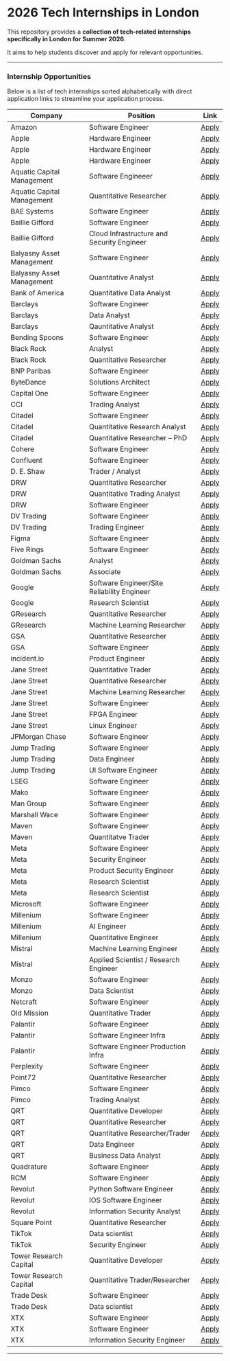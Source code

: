 # 2026 Tech Internships in London

This repository provides a **collection of tech-related internships specifically in London for Summer 2026**.

It aims to help students discover and apply for relevant opportunities.

---

### Internship Opportunities

Below is a list of tech internships sorted alphabetically with direct application links to streamline your application process.

| Company | Position | Link |
| -------- | -------- | -------- |                                                                                                                                             
| Amazon | Software Engineer | [Apply](https://www.amazon.jobs/en/jobs/3083028/engineering-intern) |
| Apple | Hardware Engineer | [Apply](https://jobs.apple.com/en-gb/details/200617616-2114/gpu-internships-platform-architecture) |
| Apple | Hardware Engineer | [Apply](https://jobs.apple.com/en-gb/details/200616901-2114/gpu-internships-design-verification-and-emulation-driver-live) |
| Apple | Hardware Engineer | [Apply](https://jobs.apple.com/en-gb/details/200616899-2114/gpu-internships-rtl-design-rtl-power-optimisation-physical-design) |
| Aquatic Capital Management | Software Engineeer| [Apply](https://www.linkedin.com/jobs/search/?currentJobId=4290849842) |
| Aquatic Capital Management | Quantitative Researcher| [Apply](https://www.linkedin.com/jobs/search/?currentJobId=4221408447) |
| BAE Systems | Software Engineer | [Apply](https://jobsearch.baesystems.com/job/summer-intern-software-engineer-122167) |
| Baillie Gifford  | Software Engineer | [Apply](https://www.bailliegifford.com/en/uk/individual-investors/careers/early-careers/internships/software-engineering-and-innovation/) |
| Baillie Gifford | Cloud Infrastructure and Security Engineer | [Apply](https://www.bailliegifford.com/en/uk/individual-investors/careers/early-careers/internships/cloud-infrastructure-and-security/) |
| Balyasny Asset Management | Software Engineer | [Apply](https://bambusdev.my.site.com/s/details?jobReq=Software-Engineering--Summer-Internship-_REQ7175) |
| Balyasny Asset Management | Quantitative Analyst | [Apply](https://bambusdev.my.site.com/s/details?jobReq=Quantitative-Analyst---Macro---Commodities-Investment-Teams--Summer-Internship-_REQ7185) |
| Bank of America | Quantitative Data Analyst | [Apply](https://careers.bankofamerica.com/en-us/students/job-detail/13242/global-quantitative-data-analytics-summer-2026-analyst-london-london-united-kingdom) |
| Barclays | Software Engineer | [Apply](https://search.jobs.barclays/internships-technology) |
| Barclays | Data Analyst | [Apply](https://search.jobs.barclays/internships-data-analytics) |
| Barclays | Qauntitative Analyst | [Apply](https://search.jobs.barclays/internships-quantitative-analytics) |
| Bending Spoons | Software Engineer | [Apply](https://jobs.bendingspoons.com/positions/6890dba49d850bc8ab9a94f9?utm_source=bendingspoons&utm_medium=website&utm_campaign=careers&utm_content=prefooter_CTA&jobCategory=AI+%26+Engineering&contractType=internship) |
| Black Rock | Analyst | [Apply](https://blackrock.tal.net/vx/lang-en-GB/mobile-0/brand-3/user-1735377/xf-f76b69d9c998/candidate/so/pm/1/pl/1/opp/9617-2026-Summer-Internship-Programme-EMEA/en-GB) |
| Black Rock | Quantitative Researcher | [Apply](https://blackrock.tal.net/vx/lang-en-GB/mobile-0/brand-3/user-1735377/xf-f76b69d9c998/candidate/so/pm/1/pl/1/opp/9610-2026-Quantitative-Masters-Internship-Programme-London/en-GB) |
| BNP Paribas | Software Engineer | [Apply](https://group.bnpparibas/en/careers/job-offer/london-2026-summer-internship-technology) |
| ByteDance | Solutions Architect | [Apply](https://joinbytedance.com/search/7543555717114906898) |
| Capital One | Software Engineer | [Apply](https://jobs.capitalone.co.uk/earlycareers) |
| CCI | Trading Analyst | [Apply](https://osv-cci.wd1.myworkdayjobs.com/en-US/CCICareers/job/Commodities-Trading-Summer-Analyst-Internship-Programme--Summer-2026-_R1099) |
| Citadel | Software Engineer | [Apply](https://www.citadel.com/careers/details/software-engineer-intern-europe/) |
| Citadel | Quantitative Research Analyst | [Apply](https://www.citadel.com/careers/details/quantitative-research-analyst-intern-bs-ms-europe/) |
| Citadel | Quantitative Researcher – PhD | [Apply](https://www.citadel.com/careers/details/quantitative-researcher-phd-intern-europe/) |
| Cohere | Software Engineer | [Apply](https://jobs.ashbyhq.com/cohere/1bc2c535-2f42-454e-aebe-9c018575ce7b) |
| Confluent | Software Engineer | [Apply](https://jobs.ashbyhq.com/confluent/095d92fe-7534-4f49-a846-b63ca229731b) |
| D. E. Shaw | Trader / Analyst | [Apply](https://www.deshaw.com/careers/trader-analyst-intern-london-summer-2026-5465)
| DRW | Quantitative Researcher | [Apply](https://www.drw.com/work-at-drw/listings/quantitative-research-intern-3172071) |
| DRW | Quantitative Trading Analyst | [Apply](https://www.drw.com/work-at-drw/listings/quantitative-trading-analyst-intern-3151889) |
| DRW | Software Engineer | [Apply](https://www.drw.com/work-at-drw/listings/software-developer-intern-3172074) |
| DV Trading | Software Engineer | [Apply](https://job-boards.greenhouse.io/dvtrading/jobs/4592920005) |
| DV Trading | Trading Engineer | [Apply](https://job-boards.greenhouse.io/dvtrading/jobs/4592911005) |
| Figma | Software Engineer | [Apply](https://job-boards.greenhouse.io/figma/jobs/5621177004?gh_jid=5621177004) |
| Five Rings | Software Engineer | [Apply](https://job-boards.greenhouse.io/fiveringsllc/jobs/4817027008) |
| Goldman Sachs	| Analyst | [Apply](https://higher.gs.com/roles/152815)
| Goldman Sachs	| Associate | [Apply](https://higher.gs.com/roles/152817)
| Google | Software Engineer/Site Reliability Engineer | [Apply](https://www.google.com/about/careers/applications/jobs/results/93991924192420550-software-engineering-site-reliability-engineering-bsms-intern-2026) |
| Google | Research Scientist | [Apply](https://www.google.com/about/careers/applications/jobs/results/132462425956852422-research-scientist-phd-intern-2026)
| GResearch | Quantitative Researcher | [Apply](https://www.gresearch.com/vacancies/internship-in-quantitative-research/) |
| GResearch | Machine Learning Researcher | [Apply](https://www.gresearch.com/vacancies/machine-learning-research-internship/) |
| GSA | Quantitative Researcher | [Apply](https://boards.greenhouse.io/embed/job_app?for=gsacapital&token=8016006002) |
| GSA | Software Engineer | [Apply](https://boards.greenhouse.io/embed/job_app?for=gsacapital&token=8016008002) |
| incident.io | Product Engineer | [Apply](https://incident.io/careers/3abca7c8-3660-4f08-8bdf-a00d0a8dd40b) |
| Jane Street | Quantitative Trader | [Apply](https://www.janestreet.com/join-jane-street/position/8008382002/) |
| Jane Street | Quantitative Researcher | [Apply](https://www.janestreet.com/join-jane-street/position/8017833002/) |
| Jane Street | Machine Learning Researcher | [Apply](https://www.janestreet.com/join-jane-street/position/8061093002/) |
| Jane Street | Software Engineer | [Apply](https://www.janestreet.com/join-jane-street/position/7961782002/) |
| Jane Street | FPGA Engineer | [Apply](https://www.janestreet.com/join-jane-street/position/8062422002/) |
| Jane Street | Linux Engineer | [Apply](https://www.janestreet.com/join-jane-street/position/8062886002/) |
| JPMorgan Chase | Software Engineer | [Apply](https://jpmc.fa.oraclecloud.com/hcmUI/CandidateExperience/en/sites/CX_1001/job/210651162?keyword=2026&location=LONDON%2C+United+Kingdom&locationId=300000057005324&locationLevel=state&mode=location) |
| Jump Trading | Software Engineer | [Apply](https://www.jumptrading.com/careers/6946008/?gh_jid=6946008) |
| Jump Trading | Data Engineer | [Apply](https://www.jumptrading.com/careers/7124377/?gh_jid=7124377) |
| Jump Trading | UI Software Engineer | [Apply](https://www.jumptrading.com/careers/6959808/?gh_jid=6959808) |
| LSEG | Software Engineer | [Apply](https://lseg.wd3.myworkdayjobs.com/Graduate_Careers/job/London-United-Kingdom/Engineering-Summer-Internship-Programme--2026-_R0111538-1) |
| Mako | Software Engineer | [Apply](https://www.mako.com/opportunities/job-listing?gh_jid=7845961002) |
| Man Group | Software Engineer | [Apply](https://www.man.com/graduate-programmes#:~:text=Technology%20Summer%20Internship) |
| Marshall Wace | Software Engineer | [Apply](https://job-boards.greenhouse.io/mwinternshipprogram) |
| Maven | Software Engineer | [Apply](https://job-boards.greenhouse.io/emergingtalent/jobs/6560482) |
| Maven  | Quantitatve Trader | [Apply](https://job-boards.greenhouse.io/emergingtalent/jobs/6601597) |
| Meta | Software Engineer | [Apply](https://www.metacareers.com/jobs/1177716950861965) |
| Meta | Security Engineer | [Apply](https://www.metacareers.com/jobs/770613715578381) |
| Meta | Product Security Engineer | [Apply](https://www.metacareers.com/jobs/1286018266665816) |
| Meta | Research Scientist | [Apply](https://www.metacareers.com/jobs/812059127829101)
| Meta | Research Scientist | [Apply](https://www.metacareers.com/jobs/642942325544662)
| Microsoft | Software Engineer | [Apply](https://jobs.careers.microsoft.com/global/en/job/1871538/Software-Engineer-Internship-Opportunities) |
| Millenium | Software Engineer | [Apply](https://campusjobs.mlp.com/careers/job/755944532745) |
| Millenium | AI Engineer | [Apply](https://campusjobs.mlp.com/careers/job/755944533538) |
| Millenium | Quantitative Engineer | [Apply](https://campusjobs.mlp.com/careers/job/755944541659) |
| Mistral | Machine Learning Engineer | [Apply](https://jobs.lever.co/mistral/881941e1-2741-48e2-8767-12866965fac5) |
| Mistral | Applied Scientist / Research Engineer | [Apply](https://jobs.lever.co/mistral/426ef8c0-eb26-4004-a690-f33c62b445a7) |
| Monzo | Software Engineer | [Apply](https://job-boards.greenhouse.io/monzo/jobs/7171396) |
| Monzo | Data Scientist | [Apply](https://job-boards.greenhouse.io/monzo/jobs/7186856) |
| Netcraft | Software Engineer | [Apply](https://netcraft.bamboohr.com/careers/155) |
| Old Mission | Quantitative Trader | [Apply](https://www.oldmissioncapital.com/careers/?gh_jid=6602928003) |
| Palantir | Software Engineer | [Apply](https://jobs.lever.co/palantir/76a60923-bb49-40f5-b061-7c7eb1299602) |
| Palantir | Software Engineer Infra | [Apply](https://jobs.lever.co/palantir/fd3603a9-7016-45c6-9c8d-04c9279ab85e) |
| Palantir | Software Engineer Production Infra | [Apply](https://jobs.lever.co/palantir/bc5c4098-07d5-49ed-a398-a27e6191aa30) |
| Perplexity | Software Engineer | [Apply](https://job-boards.greenhouse.io/perplexityai/jobs/4735785007)
| Point72 | Quantitative Researcher | [Apply](https://careers.point72.com/CSJobDetail?jobName=quantitative-researcher-intern&jobCode=CSS-0012598&location=London%20/) |
| Pimco | Software Engineer | [Apply](https://pimco.wd1.myworkdayjobs.com/en-US/pimco-careers/details/XMLNAME-2026-Summer-Intern---Technology-Analyst--Software-Engineering_R105661?locationCountry=29247e57dbaf46fb855b224e03170bc7&locations=c3a960b7b21f10016312adea6fcd0000&jobFamilyGroup=b27adc21fb841001104e883f4e350000) |
| Pimco | Trading Analyst | [Apply](https://pimco.wd1.myworkdayjobs.com/en-US/pimco-careers/details/XMLNAME-2026-Summer-Internship---Trading-Analyst--London_R105647?locationCountry=29247e57dbaf46fb855b224e03170bc7&locations=c3a960b7b21f10016312adea6fcd0000&jobFamilyGroup=b27adc21fb841001104e883f4e350000) |
| QRT | Quantitative Developer | [Apply](https://www.qube-rt.com/careers/job?gh_jid=8119009002) |
| QRT | Quantitative Researcher | [Apply](https://www.qube-rt.com/careers/job?gh_jid=8000746002) |
| QRT | Quantitative Researcher/Trader | [Apply](https://www.qube-rt.com/careers/job?gh_jid=8052341002) |
| QRT | Data Engineer | [Apply](https://www.qube-rt.com/careers/job?gh_jid=8078338002) |
| QRT | Business Data Analyst | [Apply](https://www.qube-rt.com/careers/job?gh_jid=8106023002) |
| Quadrature | Software Engineer | [Apply](https://job-boards.greenhouse.io/quadraturecapital/jobs/3088156) |
| RCM | Software Engineer | [Apply](https://trkr.app/vacancy/register-your-interest-2026-rcm-internship-opportunities/) |
| Revolut | Python Software Engineer | [Apply](https://www.revolut.com/careers/position/rev-celerator-internship-programme-2026-python-software-engineer-efcda77a-7b75-4400-a5f2-85eb4def7389/) |                                                                     | Revolut | Android Software Engineer | [Apply](https://www.revolut.com/careers/position/rev-celerator-internship-programme-2026-android-software-engineer-a0414b36-ccd7-4db0-ad19-f0cb5a7a348a/) |                                                                    | Revolut | Frontend Software Engineer | [Apply](https://www.revolut.com/careers/position/rev-celerator-internship-programme-2026-software-engineer-frontend-dd43eb5a-053f-4769-9e7c-c7255712f038/) |                                                                   | Revolut | Java Software Engineer | [Apply](https://www.revolut.com/careers/position/rev-celerator-internship-programme-2026-java-software-engineer-344620ad-45c0-4a19-b221-5adb0f82afde/) |
| Revolut | IOS Software Engineer | [Apply](https://www.revolut.com/careers/position/rev-celerator-internship-programme-2026-i-os-software-engineer-de295462-8301-468f-97c5-0e24d62a8a62/) |
| Revolut | Information Security Analyst | [Apply](https://www.revolut.com/careers/position/rev-celerator-internship-programme-2026-information-security-analyst-9216a7d6-0476-4c34-a798-4326d263eb32/) |
| Square Point | Quantitative Researcher | [Apply](https://www.squarepoint-capital.com/open-opportunities?id=243853)
| TikTok | Data scientist | [Apply](https://lifeattiktok.com/search/7535469099951147272) |
| TikTok | Security Engineer | [Apply](https://lifeattiktok.com/search/7503858502650939666) |
| Tower Research Capital | Quantitative Developer | [Apply](https://tower-research.com/open-positions/?gh_jid=7210139) |  
| Tower Research Capital | Quantitative Trader/Researcher | [Apply](https://tower-research.com/open-positions/?gh_jid=7210138) |
| Trade Desk | Software Engineer | [Apply](https://careers.thetradedesk.com/jobs/4784540007/2026-london-software-engineering-internship) |
| Trade Desk | Data scientist | [Apply](https://careers.thetradedesk.com/jobs/4793185007/2026-london-data-science-internship) |
| XTX | Software Engineer | [Apply](https://www.xtxmarkets.com/job/?role=Software-Engineering-Intern-%28Data-Platform%29-Summer-2026&id=6927688003)
| XTX | Software Engineer | [Apply](https://www.xtxmarkets.com/job/?role=Core-Software-Engineering-Intern-Summer-2026&id=6927305003)
| XTX | Information Security Engineer | [Apply](https://www.xtxmarkets.com/job/?role=Information-Security-Intern-Summer-2026&id=6927789003)

---

